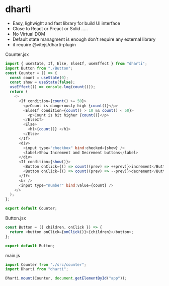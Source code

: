 # dharti

- Easy, lighwight and fast library for build UI interface
- Close to React or Preact or Solid .....
- No Virtual DOM
- Default state managment is enough don't require any external library
- it require @vitejs/dharti-plugin

Counter.jsx

```js
import { useState, If, Else, ElseIf, useEffect } from "dharti";
import Button from "./Button";
const Counter = () => {
  const count = useState(0);
  const show = useState(false);
  useEffect(() => console.log(count()));
  return (
    <>
      <If condition={count() >= 50}>
        <p>Count is dangerously high {count()}</p>
        <ElseIf condition={count() > 10 && count() < 50}>
          <p>Count is bit higher {count()}</p>
        </ElseIf>
        <Else>
          <h1>{count()} </h1>
        </Else>
      </If>
      <div>
        <input type="checkbox" bind:checked={show} />
        <label>Show Increment and Decrement buttons</label>
      </div>
      <If condition={show()}>
        <Button onClick={() => count((prev) => ++prev)}>increment</Button>
        <Button onClick={() => count((prev) => --prev)}>decrement</Button>
      </If>
      <br />
      <input type="number" bind:value={count} />
    </>
  );
};

export default Counter;
```

Button.jsx

```js
const Button = ({ children, onClick }) => {
  return <button onClick={onClick()}>{children}</button>;
};

export default Button;
```

main.js

```js
import Counter from "./src/counter";
import Dharti from "dharti";

Dharti.mount(Counter, document.getElementById("app"));
```
